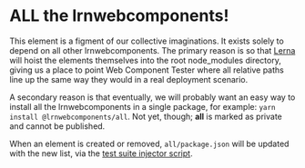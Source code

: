 # ALL the lrnwebcomponents!

This element is a figment of our collective imaginations.  It exists solely to depend on all other lrnwebcomponents.  The primary reason is so that [Lerna][lerna] will hoist the elements themselves into the root node_modules directory, giving us a place to point Web Component Tester where all relative paths line up the same way they would in a real deployment scenario.

A secondary reason is that eventually, we will probably want an easy way to install all the lrnwebcomponents in a single package, for example: `yarn install @lrnwebcomponents/all`.  Not yet, though; **all** is marked as private and cannot be published.

When an element is created or removed, `all/package.json` will be updated with the new list, via the [test suite injector script][script].

[lerna]: https://lernajs.io/
[script]: ../../scripts/test-suite-inject.js
